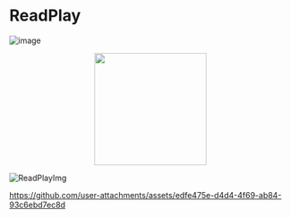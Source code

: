 # ReadPlay
![image](https://github.com/user-attachments/assets/9bab4306-9dc3-4516-bf50-17fd54ce29c1)

<p align="center">
  <img width="200" src="https://github.com/user-attachments/assets/13be489c-746d-40a3-9a27-511ca0a57b27">
</p>

![ReadPlayImg](https://github.com/user-attachments/assets/8171bb02-6804-417f-80f8-70d2ef4c6ca0)


https://github.com/user-attachments/assets/edfe475e-d4d4-4f69-ab84-93c6ebd7ec8d

